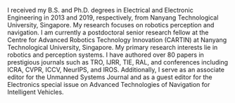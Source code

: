 I received my B.S. and Ph.D. degrees in Electrical and Electronic Engineering in 2013 and 2019, respectively, from Nanyang Technological University, Singapore. My research focuses on robotics perception and navigation. I am currently a postdoctoral senior research fellow at the Centre for Advanced Robotics Technology Innovation (CARTIN) at Nanyang Technological University, Singapore. My primary research interests lie in robotics and perception systems. I have authored over 80 papers in prestigious journals such as TRO, IJRR, TIE, RAL, and conferences including ICRA, CVPR, ICCV, NeurIPS, and IROS. Additionally, I serve as an associate editor for the Unmanned Systems Journal and as a guest editor for the Electronics special issue on Advanced Technologies of Navigation for Intelligent Vehicles.

<!-- 
Write your biography here. Tell the world about yourself. Link to your favorite [subreddit](http://reddit.com). You can put a picture in, too. The code is already in, just name your picture `prof_pic.jpg` and put it in the `img/` folder.

Put your address / P.O. box / other info right below your picture. You can also disable any these elements by editing `profile` property of the YAML header of your `_pages/about.md`. Edit `_bibliography/papers.bib` and Jekyll will render your [publications page](/al-folio/publications/) automatically.

Link to your social media connections, too. This theme is set up to use [Font Awesome icons](https://fontawesome.com/) and [Academicons](https://jpswalsh.github.io/academicons/), like the ones below. Add your Facebook, Twitter, LinkedIn, Google Scholar, or just disable all of them.
 -->
